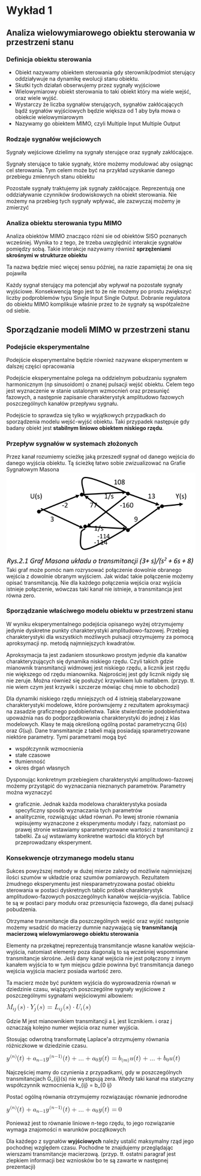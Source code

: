 # Wykład 1

## Analiza wielowymiarowego obiektu sterowania w przestrzeni stanu

### Definicja obiektu sterowania

- Obiekt nazywamy obiektem sterowania gdy sterownik/podmiot sterujący oddziaływuje
na dynamikę ewolucji stanu obiektu.
- Skutki tych działań obserwujemy przez sygnały wyjściowe
- Wielowymiarowy obiekt sterowania to taki obiekt który ma wiele wejść,
oraz wiele wyjść.
- Wystarczy że liczba sygnałów sterujących, sygnałów zakłócających bądź sygnałów
wyjściowych będzie większa od 1 aby była mowa o obiekcie wielowymiarowym
- Nazywamy go obiektem MIMO, czyli Multiple Input Multiple Output

### Rodzaje sygnałów wejściowych

Sygnały wejściowe dzielimy na sygnały sterujące oraz sygnały zakłócające.

Sygnały sterujące to takie sygnały, które możemy modulować aby osiągnąc cel sterowania.
Tym celem może być na przykład uzyskanie danego przebiegu zmiennych stanu obiektu

Pozostałe sygnały traktujemy jak sygnały zakłócające. Reprezentują one oddziaływanie
czynników środowiskowych na obiekt sterowania. Nie możemy na przebieg tych
sygnały wpływać, ale zazwyczaj możemy je zmierzyć

### Analiza obiektu sterowania typu MIMO

Analiza obiektów MIMO znacząco różni sie od obiektów SISO poznanych wcześniej.
Wynika to z tego, że trzeba uwzględnić interakcje sygnałów pomiędzy sobą.
Takie interakcje nazywamy również __sprzężeniami skrośnymi w strukturze obiektu__

Ta nazwa będzie mieć więcej sensu później, na razie zapamiętaj że ona się pojawiła

Każdy sygnał sterujący ma potencjał aby wpływał na pozostałe sygnały wyjściowe.
Konsekwencją tego jest to że nie możemy po prostu zwiększyć liczby podproblemów
typu Single Input Single Output. Dobranie regulatora do obiektu MIMO komplikuje
właśnie przez to że sygnały są współzależne od siebie.

## Sporządzanie modeli MIMO w przestrzeni stanu

### Podejście eksperymentalne

Podejście eksperymentalne będzie również nazywane eksperymentem w dalszej
części opracowania

Podejście eksperymentalne polega na oddzielnym pobudzaniu sygnałem harmonicznym
(np sinusoidom) o znanej pulsacji wejść obiektu. Celem tego jest wyznaczenie w
stanie ustalonym wzmocnień oraz przesunięć fazowych, a następnie zapisanie
charakterystyk amplitudowo fazowych poszczególnych kanałów przepływu sygnału.

Podejście to sprawdza się tylko w wyjątkowych przypadkach
do sporządzenia modelu wejść-wyjść obiektu.
Taki przypadek następuje gdy badany obiekt jest __stabilnym liniowo
obiektem niskiego rzędu__.

### Przepływ sygnałów w systemach złożonych

Przez kanał rozumiemy scieżkę jaką przeszedł sygnał od danego wejścia
do danego wyjścia obiektu. Tą ścieżkę łatwo sobie zwizualizować na
Grafie Sygnałowym Masona
![Grafie Sygnałowym Masona](GrafMasona.png)
Taki graf może pomóc nam rozrysować połączenie dowolnie obranego wejścia z
dowolnie obranym wyjściem. Jak widać takie połączenie możemy opisać transmitancją.
Nie dla każdego połączenia wejścia oraz wyjścia istnieje połączenie, wówczas taki
kanał nie istnieje, a transmitancja jest równa zero.

### Sporządzanie właściwego modelu obiektu w przestrzeni stanu

W wyniku eksperymentalnego podejścia opisanego wyżej otrzymujemy jedynie dyskretne
punkty charakterystyki amplitudowo-fazowej. Przebieg charakterystyki dla
wszystkich możliwych pulsacji otrzymujemy za pomocą aproksymacji np.
metodą najmniejszych kwadratów.

Aproksymacja ta jest zadaniem stosunkowo prostym jedynie dla kanałów
charakteryzujących się dynamika niskiego rzędu.
Czyli takich gdzie mianownik transmitancji widmowej jest niskiego rzędu,
a licznik jest rzędu nie większego od rzędu mianownika.
Najprościej jest gdy licznik nigdy się nie zeruje.
Można również się posłużyć krzywikiem lub matlabem.
(przyp. tł. nie wiem czym jest krzywik i szczerze mówiąc chuj mnie to obchodzi)

Dla dynamiki niskiego rzędu mniejszych od 4 istnieją stabelaryzowane charakterystyki
modelowe, które porównujemy z rezultatem aproksymacji na zasadzie graficznego
podobieństwa. Takie stwierdzenie podobieństwa upoważnia nas do podporządkowania
charakterystyki do jednej z klas modelowych.
Klasy te mają określoną ogólną postać parametryczną $G(s)$ oraz $G(\omega j)$.
Dane transmitancje z tabeli mają posiadają sparametryzowane niektóre parametry.
Tymi parametrami mogą być

- współczynnik wzmocnienia
- stałe czasowe
- tłumienność
- okres drgań własnych

Dysponując konkretnym przebiegiem charakterystyki amplitudowo-fazowej możemy przystąpić
do wyznaczania nieznanych parametrów. Parametry można wyznaczyć

- graficznie. Jednak każda modelowa charakterystyka posiada specyficzny sposób wyznaczania
tych parametrów
- analitycznie, rozwiązując układ równań. Po lewej stronie równania wpisujemy
wyznaczone z eksperymentu moduły i fazy, natomiast po prawej stronie wstawiamy
sparametryzowane wartości z transmitancji z tabelki. Za $\omega j$ wstawiamy
konkretne wartości dla których był przeprowadzany eksperyment.

### Konsekwencje otrzymanego modelu stanu

Sukces powyższej metody w dużej mierze zależy od możliwie najmniejszej ilości
szumów w układzie oraz szumów pomiarowych. Rezultatem żmudnego eksperymentu
jest niesparametryzowana postać obiektu sterowania w postaci dyskretnych tablic
próbek charakterystyk amplitudowo-fazowych poszczególnych kanałów wejścia-wyjścia.
Tablice te są w postaci pary modułu oraz przesunięcia fazowego, dla danej pulsacji
pobudzenia.

Otrzymane transmitancje dla poszczególnych wejść oraz wyjść następnie możemy
wsadzić do macierzy dumnie nazywającą się __transmitancją macierzową
wielowymiarowego obiektu sterowania__

Elementy na przekątnej reprezentują transmitancje własne kanałów
wejścia-wyjścia, natomiast elementy poza diagonalą to są
wcześniej wspomniane transmitancje skrośne. Jeśli dany kanał wejścia nie jest
połączony z innym kanałem wyjścia to w tym miejscu gdzie powinna być
transmitancja danego wejścia wyjścia macierz posiada wartość zero.

Ta macierz może być punktem wyjścia do wyprowadzenia równań w dziedzinie czasu,
wiążących poszczególne sygnały wyjściowe z poszczególnymi sygnałami wejściowymi albowiem:

![Równanie 1](eq1-1.png)

Gdzie M jest mianownikiem transmitancji a L jest licznikiem.
i oraz j oznaczają kolejno numer wejścia oraz numer wyjścia.

Stosując odwrotną transformatę Laplace'a otrzymujemy równania różniczkowe w
dziedzinie czasu.

![Równanie 2](eq1-2.png)

Najczęściej mamy do czynienia z przypadkami, gdy w poszczególnych
transmitancjach G_{ij}(s) nie występują zera.
Wtedy taki kanał ma statyczny współczynnik wzmocnienia k_{ij} = b_{0 ij}

Postać ogólną równania otrzymujemy rozwiązaując równanie jednorodne

![Równanie 3](eq1-3.png)

Ponieważ jest to równanie liniowe n-tego rzędu, to jego rozwiązanie wymaga znajomości
n warunków początkowych

Dla każdego z sygnałów __wyjściowych__ należy ustalić maksymalny rząd jego
pochodnej względem czasu. Pochodne te znajdujemy przeglądając wierszami
transmitancje macierzową.
(przyp. tł. ostatni paragraf jest zlepkiem informacji bez wzniosków bo te
są zawarte w następnej prezentacji)

